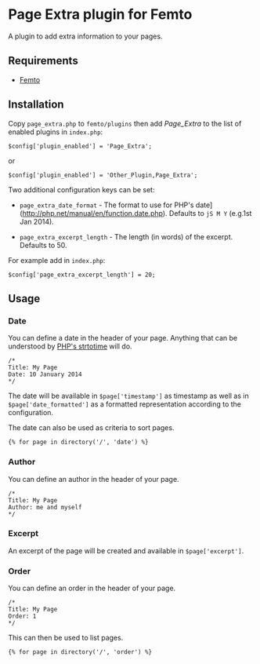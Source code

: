 Page Extra plugin for Femto
===========================

A plugin to add extra information to your pages.

Requirements
------------

* [Femto](https://github.com/neckcen/femto)

Installation
------------
Copy `page_extra.php` to `femto/plugins` then add <em>Page_Extra</em> to the
list of enabled plugins in `index.php`:

    $config['plugin_enabled'] = 'Page_Extra';

or

    $config['plugin_enabled'] = 'Other_Plugin,Page_Extra';

Two additional configuration keys can be set:

* `page_extra_date_format` - The format to use for PHP's
date](http://php.net/manual/en/function.date.php). Defaults to `jS M Y` (e.g.1st
Jan 2014).

* `page_extra_excerpt_length` - The length (in words) of the excerpt. Defaults
to 50.

For example add in `index.php`:

    $config['page_extra_excerpt_length'] = 20;

Usage
-----

### Date
You can define a date in the header of your page. Anything that can be
understood by [PHP's strtotime](http://php.net/manual/en/function.strtotime.php)
will do.

    /*
    Title: My Page
    Date: 10 January 2014
    */

The date will be available in `$page['timestamp']` as timestamp as well as in
`$page['date_formatted']` as a formatted representation according to the
configuration.

The date can also be used as criteria to sort pages.

    {% for page in directory('/', 'date') %}

### Author
You can define an author in the header of your page.

    /*
    Title: My Page
    Author: me and myself
    */

### Excerpt
An excerpt of the page will be created and available in `$page['excerpt']`.

### Order
You can define an order in the header of your page.

    /*
    Title: My Page
    Order: 1
    */

This can then be used to list pages.

    {% for page in directory('/', 'order') %}
